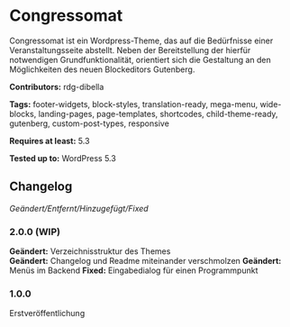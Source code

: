 # Congressomat
Congressomat ist ein Wordpress-Theme, das auf die Bedürfnisse einer Veranstaltungsseite abstellt. Neben der Bereitstellung der hierfür notwendigen Grundfunktionalität, orientiert sich die Gestaltung an den Möglichkeiten des neuen Blockeditors Gutenberg.

__Contributors:__ rdg-dibella

__Tags:__  footer-widgets, block-styles, translation-ready, mega-menu, wide-blocks, landing-pages, page-templates, shortcodes, child-theme-ready, gutenberg, custom-post-types, responsive

__Requires at least:__ 5.3  

__Tested up to:__ WordPress 5.3  


## Changelog
*Geändert/Entfernt/Hinzugefügt/Fixed*

### 2.0.0 (WIP)
**Geändert:** Verzeichnisstruktur des Themes  
**Geändert:** Changelog und Readme miteinander verschmolzen
**Geändert:** Menüs im Backend
**Fixed:** Eingabedialog für einen Programmpunkt 

### 1.0.0
Erstveröffentlichung

